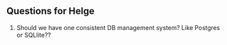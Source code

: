 ## Questions for Helge

1. Should we have one consistent DB management system? 
Like Postgres or SQLlite??
